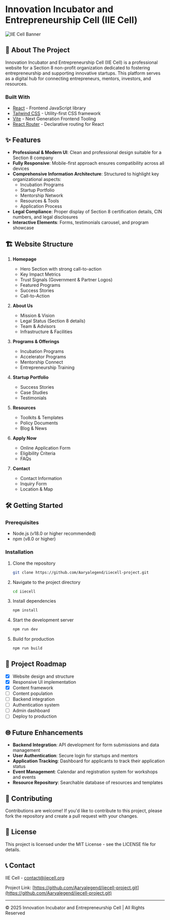 # Innovation Incubator and Entrepreneurship Cell (IIE Cell)

![IIE Cell Banner](https://via.placeholder.com/1200x300/0066cc/ffffff?text=Innovation+Incubator+and+Entrepreneurship+Cell)

## 🚀 About The Project

Innovation Incubator and Entrepreneurship Cell (IIE Cell) is a professional website for a Section 8 non-profit organization dedicated to fostering entrepreneurship and supporting innovative startups. This platform serves as a digital hub for connecting entrepreneurs, mentors, investors, and resources.

### Built With

- [React](https://reactjs.org/) - Frontend JavaScript library
- [Tailwind CSS](https://tailwindcss.com/) - Utility-first CSS framework
- [Vite](https://vitejs.dev/) - Next Generation Frontend Tooling
- [React Router](https://reactrouter.com/) - Declarative routing for React

## ✨ Features

- **Professional & Modern UI**: Clean and professional design suitable for a Section 8 company
- **Fully Responsive**: Mobile-first approach ensures compatibility across all devices
- **Comprehensive Information Architecture**: Structured to highlight key organizational aspects:
  - Incubation Programs
  - Startup Portfolio
  - Mentorship Network
  - Resources & Tools
  - Application Process
- **Legal Compliance**: Proper display of Section 8 certification details, CIN numbers, and legal disclosures
- **Interactive Elements**: Forms, testimonials carousel, and program showcase

## 🏗️ Website Structure

1. **Homepage**
   - Hero Section with strong call-to-action
   - Key Impact Metrics
   - Trust Signals (Government & Partner Logos)
   - Featured Programs
   - Success Stories
   - Call-to-Action

2. **About Us**
   - Mission & Vision
   - Legal Status (Section 8 details)
   - Team & Advisors
   - Infrastructure & Facilities

3. **Programs & Offerings**
   - Incubation Programs
   - Accelerator Programs
   - Mentorship Connect
   - Entrepreneurship Training

4. **Startup Portfolio**
   - Success Stories
   - Case Studies
   - Testimonials

5. **Resources**
   - Toolkits & Templates
   - Policy Documents
   - Blog & News

6. **Apply Now**
   - Online Application Form
   - Eligibility Criteria
   - FAQs

7. **Contact**
   - Contact Information
   - Inquiry Form
   - Location & Map

## 🛠️ Getting Started

### Prerequisites

- Node.js (v18.0 or higher recommended)
- npm (v8.0 or higher)

### Installation

1. Clone the repository
   ```sh
   git clone https://github.com/Aaryalegend/iiecell-project.git
   ```

2. Navigate to the project directory
   ```sh
   cd iiecell
   ```

3. Install dependencies
   ```sh
   npm install
   ```

4. Start the development server
   ```sh
   npm run dev
   ```

5. Build for production
   ```sh
   npm run build
   ```

## 📝 Project Roadmap

- [x] Website design and structure
- [x] Responsive UI implementation
- [x] Content framework
- [ ] Content population
- [ ] Backend integration
- [ ] Authentication system
- [ ] Admin dashboard
- [ ] Deploy to production

## 🌐 Future Enhancements

- **Backend Integration**: API development for form submissions and data management
- **User Authentication**: Secure login for startups and mentors
- **Application Tracking**: Dashboard for applicants to track their application status
- **Event Management**: Calendar and registration system for workshops and events
- **Resource Repository**: Searchable database of resources and templates

## 🤝 Contributing

Contributions are welcome! If you'd like to contribute to this project, please fork the repository and create a pull request with your changes.

## 📄 License

This project is licensed under the MIT License - see the LICENSE file for details.

## 📞 Contact

IIE Cell - [contact@iiecell.org](mailto:contact@iiecell.org)

Project Link: [https://github.com/Aaryalegend/iiecell-project.git](https://github.com/Aaryalegend/iiecell-project.git)

---

© 2025 Innovation Incubator and Entrepreneurship Cell | All Rights Reserved